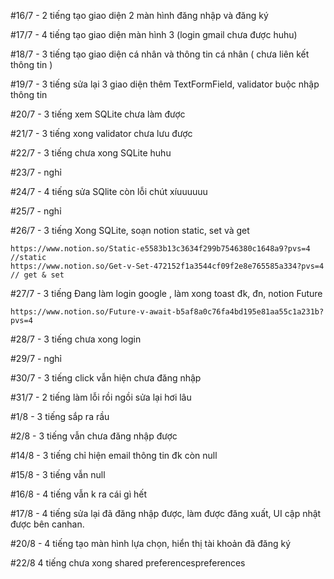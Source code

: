 #16/7 - 2 tiếng
tạo giao diện 2 màn hình đăng nhập và đăng ký

#17/7 - 4 tiếng
tạo giao diện màn hình 3 (login gmail chưa được huhu)

#18/7 - 3 tiếng
tạo giao diện cá nhân và thông tin cá nhân ( chưa liên kết thông tin )

#19/7 - 3 tiếng
sửa lại 3 giao diện thêm TextFormField, validator buộc nhập thông tin

#20/7 - 3 tiếng
xem SQLite chưa làm được

#21/7 - 3 tiếng
xong validator chưa lưu được

#22/7 - 3 tiếng
chưa xong SQLite huhu

#23/7 - nghỉ

#24/7 - 4 tiếng
sửa SQlite còn lỗi chút xíuuuuuu

#25/7 - nghỉ

#26/7 - 3 tiếng
Xong SQLite, soạn notion static, set và get

    https://www.notion.so/Static-e5583b13c3634f299b7546380c1648a9?pvs=4 //static
    https://www.notion.so/Get-v-Set-472152f1a3544cf09f2e8e765585a334?pvs=4 // get & set

#27/7 - 3 tiếng
Đang làm login google , làm xong toast đk, đn, notion Future

    https://www.notion.so/Future-v-await-b5af8a0c76fa4bd195e81aa55c1a231b?pvs=4

#28/7 - 3 tiếng
chưa xong login

#29/7 - nghỉ

#30/7 - 3 tiếng
click vẫn hiện chưa đăng nhập

#31/7 - 2 tiếng
làm lỗi rồi ngồi sửa lại hơi lâu

#1/8 -  3 tiếng
sắp ra rầu

#2/8 - 3 tiếng
vẫn chưa đăng nhập được

#14/8 - 3 tiếng
chỉ hiện email thông tin đk còn null

#15/8 - 3 tiếng
vẫn null

#16/8 - 4 tiếng
vẫn k ra cái gì hết

#17/8 - 4 tiếng
sửa lại đã đăng nhập được, làm được đăng xuất, UI cập nhật được bên canhan.

#20/8 - 4 tiếng
tạo màn hình lựa chọn, hiển thị tài khoản đã đăng ký

#22/8 4 tiếng
chưa xong shared preferencespreferences
        
    
